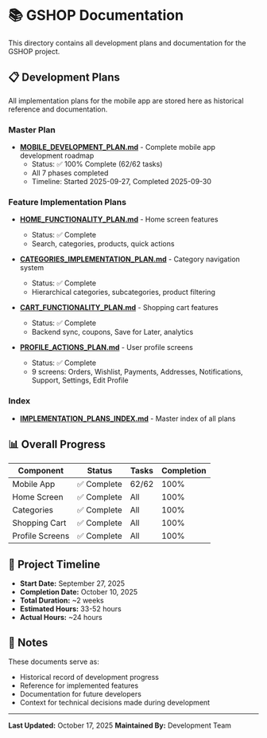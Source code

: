 # 📚 GSHOP Documentation

This directory contains all development plans and documentation for the GSHOP project.

## 📋 Development Plans

All implementation plans for the mobile app are stored here as historical reference and documentation.

### Master Plan
- **[MOBILE_DEVELOPMENT_PLAN.md](./MOBILE_DEVELOPMENT_PLAN.md)** - Complete mobile app development roadmap
  - Status: ✅ 100% Complete (62/62 tasks)
  - All 7 phases completed
  - Timeline: Started 2025-09-27, Completed 2025-09-30

### Feature Implementation Plans
- **[HOME_FUNCTIONALITY_PLAN.md](./HOME_FUNCTIONALITY_PLAN.md)** - Home screen features
  - Status: ✅ Complete
  - Search, categories, products, quick actions

- **[CATEGORIES_IMPLEMENTATION_PLAN.md](./CATEGORIES_IMPLEMENTATION_PLAN.md)** - Category navigation system
  - Status: ✅ Complete
  - Hierarchical categories, subcategories, product filtering

- **[CART_FUNCTIONALITY_PLAN.md](./CART_FUNCTIONALITY_PLAN.md)** - Shopping cart features
  - Status: ✅ Complete
  - Backend sync, coupons, Save for Later, analytics

- **[PROFILE_ACTIONS_PLAN.md](./PROFILE_ACTIONS_PLAN.md)** - User profile screens
  - Status: ✅ Complete
  - 9 screens: Orders, Wishlist, Payments, Addresses, Notifications, Support, Settings, Edit Profile

### Index
- **[IMPLEMENTATION_PLANS_INDEX.md](./IMPLEMENTATION_PLANS_INDEX.md)** - Master index of all plans

## 📊 Overall Progress

| Component | Status | Tasks | Completion |
|-----------|--------|-------|------------|
| Mobile App | ✅ Complete | 62/62 | 100% |
| Home Screen | ✅ Complete | All | 100% |
| Categories | ✅ Complete | All | 100% |
| Shopping Cart | ✅ Complete | All | 100% |
| Profile Screens | ✅ Complete | All | 100% |

## 🎯 Project Timeline

- **Start Date:** September 27, 2025
- **Completion Date:** October 10, 2025
- **Total Duration:** ~2 weeks
- **Estimated Hours:** 33-52 hours
- **Actual Hours:** ~24 hours

## 📝 Notes

These documents serve as:
- Historical record of development progress
- Reference for implemented features
- Documentation for future developers
- Context for technical decisions made during development

---

**Last Updated:** October 17, 2025
**Maintained By:** Development Team
